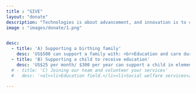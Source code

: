 ```yaml
---
title : "GIVE"
layout: "donate"
description: "Technologies is about advancement, and innovation is to come out with something original and unique, and MHR is combining this tow terms together, to make high quality and affordable helmet for all motorcycle riders."
image : "images/donate/1.png"


desc:
  - title: 'A) Supporting a birthing family'
    desc: 'US$500 can support a family with: <br>Education and care during pregnancy, Labour support, Transportation to hospital, Partial subsidy of hospital costs, A baby pack containing baby care items and Postnatal support '
  - title: 'B) Supporting a child to receive education'
    desc: 'US$25 per month/ $300 per year can support a child in elementary education'
  # - title: 'C) Joining our team and volunteer your services'
  #   desc: '<ol><li>Education field.</li><li>Social welfare services</li><li>Midwifery/doula skills (or the willingness to be trained in these skills) </li><ol>'

---
```

